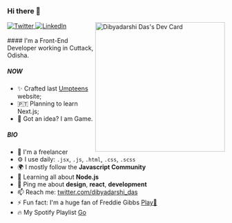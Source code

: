 ### Hi there 👋
<div align="left">
  <a href="https://twitter.com/dibyadarshi_das">
    <img
      src="https://img.shields.io/twitter/follow/Dibyadarshi_das?label=Twitter&logo=twitter&style=flat-square&color=1da1f2&logoColor=ffffff"
      alt="Twitter"
    />
  </a>
  <a href="https://www.linkedin.com/in/dibyadas/">
    <img
      src="https://img.shields.io/static/v1?logo=linkedin&style=flat-square&color=0072b1&label=LinkedIn&message=%E2%98%86"
      alt="LinkedIn"
    />
  </a>

  <a href="https://app.daily.dev/dibyadarshi">
    <img src="https://api.daily.dev/devcards/fa3cfcb9d53242c2b60189e8a115efba.png?r=xas"
         width="300"
         align="right"
         alt="Dibyadarshi Das's Dev Card"/>
  </a>
</div>

<br />
#### I'm a Front-End Developer working in Cuttack, Odisha.

##### NOW

- ✨ Crafted last [Umpteens](https://www.umpteens.com) website;
- 🇵🇹 Planning to learn Next.js;
- 🍑 Got an idea? I am Game.

##### BIO

- 🏢 I'm a freelancer
- ⚙️ I use daily: `.jsx`, `.js`, `.html`, `.css`, `.scss`
- 🌍 I mostly follow the **Javascript Community**
- 🌱 Learning all about **Node.js**
- 💬 Ping me about **design**, **react**, **development**
- 📫 Reach me: [twitter.com/dibyadarshi_das](https://twitter.com/dibyadarshi_das)
- ⚡️ Fun fact: I'm a huge fan of Freddie Gibbs [ Play👅](https://open.spotify.com/track/3YZ5NiutSg7KraH87r4fgm?si=2554f67d50fe4a25)
- 🔥 My Spotify Playlist [Go](https://open.spotify.com/playlist/3BxsPBR8eu93oZ3h2nL7kV?si=9444db52fdad44de)
<!-- - 💅 Designed: [] etc… -->
